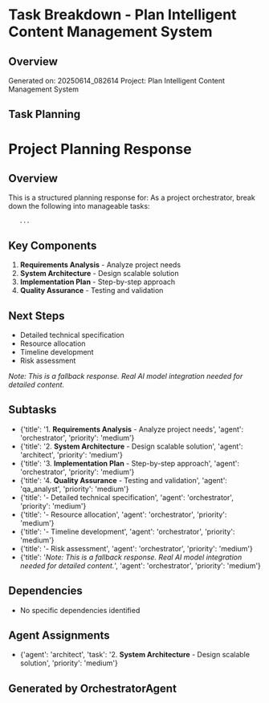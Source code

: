 # Task Breakdown - Plan Intelligent Content Management System

## Overview
Generated on: 20250614_082614
Project: Plan Intelligent Content Management System

## Task Planning
# Project Planning Response

## Overview
This is a structured planning response for: 
        As a project orchestrator, break down the following into manageable tasks:
        
       ...

## Key Components
1. **Requirements Analysis** - Analyze project needs
2. **System Architecture** - Design scalable solution
3. **Implementation Plan** - Step-by-step approach
4. **Quality Assurance** - Testing and validation

## Next Steps
- Detailed technical specification
- Resource allocation
- Timeline development
- Risk assessment

*Note: This is a fallback response. Real AI model integration needed for detailed content.*

## Subtasks
- {'title': '1. **Requirements Analysis** - Analyze project needs', 'agent': 'orchestrator', 'priority': 'medium'}
- {'title': '2. **System Architecture** - Design scalable solution', 'agent': 'architect', 'priority': 'medium'}
- {'title': '3. **Implementation Plan** - Step-by-step approach', 'agent': 'orchestrator', 'priority': 'medium'}
- {'title': '4. **Quality Assurance** - Testing and validation', 'agent': 'qa_analyst', 'priority': 'medium'}
- {'title': '- Detailed technical specification', 'agent': 'orchestrator', 'priority': 'medium'}
- {'title': '- Resource allocation', 'agent': 'orchestrator', 'priority': 'medium'}
- {'title': '- Timeline development', 'agent': 'orchestrator', 'priority': 'medium'}
- {'title': '- Risk assessment', 'agent': 'orchestrator', 'priority': 'medium'}
- {'title': '*Note: This is a fallback response. Real AI model integration needed for detailed content.*', 'agent': 'orchestrator', 'priority': 'medium'}

## Dependencies
- No specific dependencies identified

## Agent Assignments
- {'agent': 'architect', 'task': '2. **System Architecture** - Design scalable solution', 'priority': 'medium'}

## Generated by OrchestratorAgent
